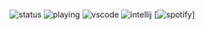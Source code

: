 ### 


![status](https://img.shields.io/endpoint?url=https://dev.discordprofiles.me/api/badge/status/529788328405499905?simple=true)
![playing](https://img.shields.io/endpoint?url=https://dev.discordprofiles.me/api/badge/playing/529788328405499905)
![vscode](https://img.shields.io/endpoint?url=https://dev.discordprofiles.me/api/badge/vscode/529788328405499905)
![intellij](https://img.shields.io/endpoint?url=https://dev.discordprofiles.me/api/badge/intellij/529788328405499905)
[![spotify](https://nocache.advaith.workers.dev?url=https://img.shields.io/endpoint?url=https://dev.discordprofiles.me/api/badge/spotify/529788328405499905)]

<!--
**advaith1/advaith1** is a ✨ _special_ ✨ repository because its `README.md` (this file) appears on your GitHub profile.

Here are some ideas to get you started:

- 🔭 I’m currently working on ...
- 🌱 I’m currently learning ...
- 👯 I’m looking to collaborate on ...
- 🤔 I’m looking for help with ...
- 💬 Ask me about ...
- 📫 How to reach me: ...
- 😄 Pronouns: ...
- ⚡ Fun fact: ...
-->
